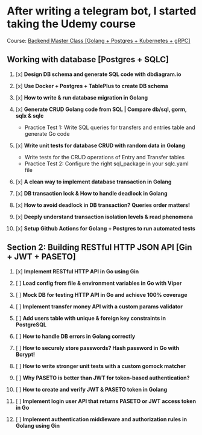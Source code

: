 # After writing a telegram bot, I started taking the Udemy course
Course: [Backend Master Class [Golang + Postgres + Kubernetes + gRPC]](https://www.udemy.com/share/105PNI3@vgqgMszJTBS_PimvIiwd2I1n0p9H2f5nGWh1DrDvUUMWqXTTEnR6b9sAp31jfWQmkQ==/)

## Working with database [Postgres + SQLC]
 
1. [x] **Design DB schema and generate SQL code with dbdiagram.io**

4. [x] **Use Docker + Postgres + TablePlus to create DB schema**

5. [x] **How to write & run database migration in Golang**

6. [x] **Generate CRUD Golang code from SQL | Compare db/sql, gorm, sqlx & sqlc**
    - Practice Test 1: Write SQL queries for transfers and entries table and generate Go code

7. [x] **Write unit tests for database CRUD with random data in Golang**
    - Write tests for the CRUD operations of Entry and Transfer tables
    - Practice Test 2: Configure the right sql_package in your sqlc.yaml file

8. [x] **A clean way to implement database transaction in Golang**

9. [x] **DB transaction lock & How to handle deadlock in Golang**

10. [x] **How to avoid deadlock in DB transaction? Queries order matters!**

11. [x] **Deeply understand transaction isolation levels & read phenomena**

12. [x] **Setup Github Actions for Golang + Postgres to run automated tests**

## Section 2: Building RESTful HTTP JSON API [Gin + JWT + PASETO]

1. [x] **Implement RESTful HTTP API in Go using Gin**

2. [ ] **Load config from file & environment variables in Go with Viper**

3. [ ] **Mock DB for testing HTTP API in Go and achieve 100% coverage**

4. [ ] **Implement transfer money API with a custom params validator**

5. [ ] **Add users table with unique & foreign key constraints in PostgreSQL**

6. [ ] **How to handle DB errors in Golang correctly**

7. [ ] **How to securely store passwords? Hash password in Go with Bcrypt!**

8. [ ] **How to write stronger unit tests with a custom gomock matcher**

9. [ ] **Why PASETO is better than JWT for token-based authentication?**

10. [ ] **How to create and verify JWT & PASETO token in Golang**

11. [ ] **Implement login user API that returns PASETO or JWT access token in Go**

12. [ ] **Implement authentication middleware and authorization rules in Golang using Gin**